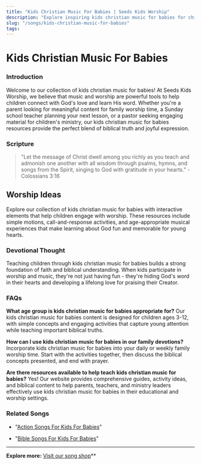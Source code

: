 ```yaml
---
title: "Kids Christian Music For Babies | Seeds Kids Worship"
description: "Explore inspiring kids christian music for babies for children's worship and faith development. Biblical music resources for families and ministry."
slug: "/songs/kids-christian-music-for-babies"
tags:
---
```


# Kids Christian Music For Babies

### Introduction

Welcome to our collection of kids christian music for babies! At Seeds Kids Worship, we believe that music and worship are powerful tools to help children connect with God's love and learn His word. Whether you're a parent looking for meaningful content for family worship time, a Sunday school teacher planning your next lesson, or a pastor seeking engaging material for children's ministry, our kids christian music for babies resources provide the perfect blend of biblical truth and joyful expression.

### Scripture

> "Let the message of Christ dwell among you richly as you teach and admonish one another with all wisdom through psalms, hymns, and songs from the Spirit, singing to God with gratitude in your hearts." - Colossians 3:16

## Worship Ideas

Explore our collection of kids christian music for babies with interactive elements that help children engage with worship. These resources include simple motions, call-and-response activities, and age-appropriate musical experiences that make learning about God fun and memorable for young hearts.

### Devotional Thought

Teaching children through kids christian music for babies builds a strong foundation of faith and biblical understanding. When kids participate in worship and music, they're not just having fun - they're hiding God's word in their hearts and developing a lifelong love for praising their Creator.

### FAQs

**What age group is kids christian music for babies appropriate for?**
Our kids christian music for babies content is designed for children ages 3-12, with simple concepts and engaging activities that capture young attention while teaching important biblical truths.

**How can I use kids christian music for babies in our family devotions?**
Incorporate kids christian music for babies into your daily or weekly family worship time. Start with the activities together, then discuss the biblical concepts presented, and end with prayer.

**Are there resources available to help teach kids christian music for babies?**
Yes! Our website provides comprehensive guides, activity ideas, and biblical content to help parents, teachers, and ministry leaders effectively use kids christian music for babies in their educational and worship settings.

### Related Songs

- "[Action Songs For Kids For Babies](/songs/action-songs-for-kids-for-babies/)"

- "[Bible Songs For Kids For Babies](/songs/bible-songs-for-kids-for-babies/)"

---

**Explore more:** [Visit our song shop](https://seedskidsworship.com/shop)**

<!-- Schema Markup -->
<script type="application/ld+json">
{
  "@context": "https://schema.org",
  "@type": "MusicRecording",
  "name": "Kids Christian Music For Babies",
  "byArtist": {
    "@type": "MusicGroup",
    "name": "Seeds Kids Worship"
  },
  "isFamilyFriendly": true,
  "url": "https://seedskidsworship.com/songs/kids-christian-music-for-babies/"
}
</script>